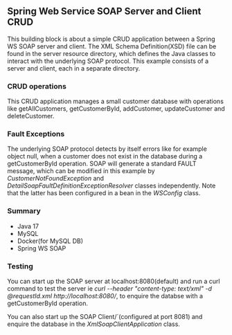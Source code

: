 <h2>Spring Web Service SOAP Server and Client CRUD</h2>

<p>This building block is about a simple CRUD application between a Spring WS SOAP server and client. The XML
Schema Definition(XSD) file can be found in the server resource directory, which defines the Java classes to interact
with the underlying SOAP protocol. This example consists of a server and client, each in a separate directory.</p>
<h3>CRUD operations</h3>
<p>This CRUD application manages a small customer database with operations like getAllCustomers, getCustomerById,
addCustomer, updateCustomer and deleteCustomer.</p>
<h3>Fault Exceptions</h3>
<p>The underlying SOAP protocol detects by itself errors like for example object null, when a customer does not exist
in the database during a getCustomerById operation. SOAP will generate a standard FAULT message, which can be
modified in this example by <i>CustomerNotFoundException</i> and <i>DetailSoapFaultDefinitionExceptionResolver</i>
classes independently. Note that the latter has been configured in a bean in the <i>WSConfig</i> class.</p>
<h3>Summary</h3>
<ul style="list-style-type:disc;">
  <li>Java 17</li>
  <li>MySQL</li>
  <li>Docker(for MySQL DB)</li>
  <li>Spring WS SOAP</li>
</ul>
<h3>Testing</h3>
<p>You can start up the SOAP server at localhost:8080(default) and run a curl command to test the server ie
<i>curl --header "content-type: text/xml" -d @requestId.xml http://localhost:8080/</i>, to enquire the databse 
with a getCustomerById operation.</p>
<p>You can also start up the SOAP Client/´(configured at port 8081) and enquire the database 
in the <i>XmlSoapClientApplication</i> class.</p>
